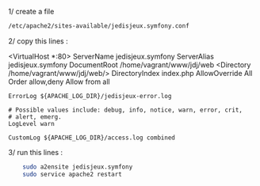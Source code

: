 
1/ create a file 

``` bash
/etc/apache2/sites-available/jedisjeux.symfony.conf
```

2/ copy this lines :

<VirtualHost *:80>
	ServerName jedisjeux.symfony
	ServerAlias jedisjeux.symfony
	DocumentRoot /home/vagrant/www/jdj/web
 	<Directory /home/vagrant/www/jdj/web/>
		DirectoryIndex index.php
		AllowOverride All
		Order allow,deny
		Allow from all
	</Directory>

	ErrorLog ${APACHE_LOG_DIR}/jedisjeux-error.log

	# Possible values include: debug, info, notice, warn, error, crit,
	# alert, emerg.
	LogLevel warn

	CustomLog ${APACHE_LOG_DIR}/access.log combined
</VirtualHost>


3/ run this lines :
``` bash
    sudo a2ensite jedisjeux.symfony
    sudo service apache2 restart
```